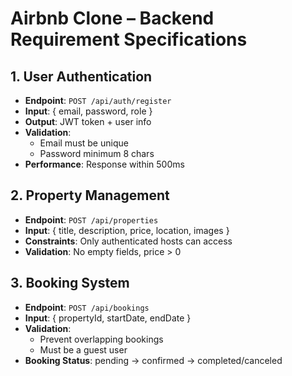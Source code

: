 # Airbnb Clone – Backend Requirement Specifications

## 1. User Authentication

- **Endpoint**: `POST /api/auth/register`
- **Input**: { email, password, role }
- **Output**: JWT token + user info
- **Validation**:
  - Email must be unique
  - Password minimum 8 chars
- **Performance**: Response within 500ms

## 2. Property Management

- **Endpoint**: `POST /api/properties`
- **Input**: { title, description, price, location, images }
- **Constraints**: Only authenticated hosts can access
- **Validation**: No empty fields, price > 0

## 3. Booking System

- **Endpoint**: `POST /api/bookings`
- **Input**: { propertyId, startDate, endDate }
- **Validation**:
  - Prevent overlapping bookings
  - Must be a guest user
- **Booking Status**: pending → confirmed → completed/canceled
